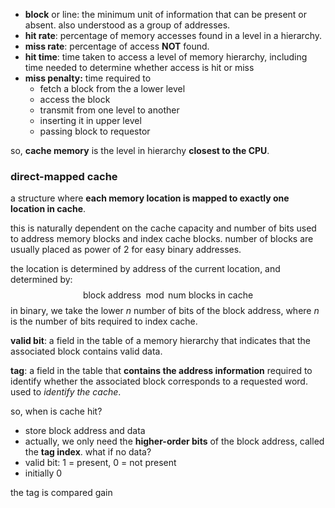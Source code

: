 - **block** or line: the minimum unit of information that can be present or absent. also understood as a group of addresses.
- **hit rate**: percentage of memory accesses found in a level in a hierarchy.
- **miss rate**: percentage of access **NOT** found.
- **hit time**: time taken to access a level of memory hierarchy, including time needed to determine whether access is hit or miss
- **miss penalty:** time required to
	- fetch a block from the a lower level
	- access the block
	- transmit from one level to another
	- inserting it in upper level
	- passing block to requestor

so, **cache memory** is the level in hierarchy **closest to the CPU**.
### direct-mapped cache
a structure where **each memory location is mapped to exactly one location in cache**.

this is naturally dependent on the cache capacity and number of bits used to address memory blocks and index cache blocks. number of blocks are usually placed as power of 2 for easy binary addresses.

the location is determined by address of the current location, and determined by: $$\text{block address} \mod \text{num blocks in cache}$$
in binary, we take the lower $n$ number of bits of the block address, where $n$ is the number of bits required to index cache.

**valid bit**: a field in the table of a memory hierarchy that indicates that the associated block contains valid data.

**tag**: a field in the table that **contains the address information** required to identify whether the associated block corresponds to a requested word. used to *identify the cache*.

so, when is cache hit?
- store block address and data
- actually, we only need the **higher-order bits** of the block address, called the **tag index**.
what if no data?
- valid bit: 1 = present, 0 = not present
- initially 0

the tag is compared gain